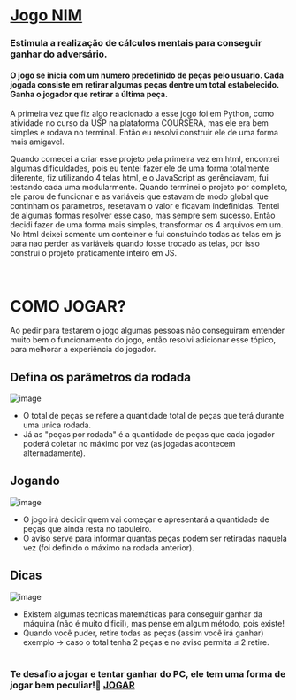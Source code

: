<a href="https://pedrofnseca.github.io/Jogo-NIM/"> <h1> Jogo NIM </h1> </a> 

<h3>Estimula a realização de cálculos mentais para conseguir ganhar do adversário.</h3>

<h4>O jogo se inicia com um numero predefinido de peças pelo usuario. Cada jogada consiste em retirar algumas peças dentre um total estabelecido. Ganha o jogador que retirar a última peça.</h4>


A primeira vez que fiz algo relacionado a esse jogo foi em Python, como atividade no curso da USP na plataforma COURSERA, mas ele era bem simples e rodava no terminal. Então eu resolvi construir ele de uma forma mais amigavel.


Quando comecei a criar esse projeto pela primeira vez em html, encontrei algumas dificuldades, pois eu tentei fazer ele de uma forma totalmente diferente, fiz utilizando 4 telas html, e o JavaScript as gerênciavam, fui testando cada uma modularmente. Quando terminei o projeto por completo, ele parou de funcionar e as variáveis que estavam de modo global que continham os parametros, resetavam o valor e ficavam indefinidas. Tentei de algumas formas resolver esse caso, mas sempre sem sucesso. Então decidi fazer de uma forma mais simples, transformar os 4 arquivos em um. No html deixei somente um conteiner e fui constuindo todas as telas em js para nao perder as variáveis quando fosse trocado as telas, por isso construi o projeto praticamente inteiro em JS.

<br>

<h1>COMO JOGAR?</h1>
Ao pedir para testarem o jogo algumas pessoas não conseguiram entender muito bem o funcionamento do jogo, então resolvi adicionar esse tópico, para melhorar a experiência do jogador.

<br>

<h2>Defina os parâmetros da rodada</h2>

![image](https://user-images.githubusercontent.com/97262778/172015872-6a9bbe19-7d1a-441d-b734-48a2066d30a7.png)

- O total de peças se refere a quantidade total de peças que terá durante uma unica rodada.
- Já as "peças por rodada" é a quantidade de peças que cada jogador poderá coletar no máximo por vez (as jogadas acontecem alternadamente).

<h2>Jogando</h2>

![image](https://user-images.githubusercontent.com/97262778/172015912-76255009-cd0f-41ca-b7f7-7f166875f4d8.png)

- O jogo irá decidir quem vai começar e apresentará a quantidade de peças que ainda resta no tabuleiro.
- O aviso serve para informar quantas peças podem ser retiradas naquela vez (foi definido o máximo na rodada anterior).

<h2>Dicas</h2>

![image](https://user-images.githubusercontent.com/97262778/172016245-5fefa9de-e901-4596-aa42-ae6f6940d85c.png)

- Existem algumas tecnicas matemáticas para conseguir ganhar da máquina (não é muito dificil), mas pense em algum método, pois existe!
- Quando você puder, retire todas as peças (assim você irá ganhar) exemplo -> caso o total tenha 2 peças e no aviso permita ≤ 2 retire.

#

<h3>Te desafio a jogar e tentar ganhar do PC, ele tem uma forma de jogar bem peculiar!🧐 <a href="https://pedrofnseca.github.io/Jogo-NIM/">JOGAR</a></h3>

